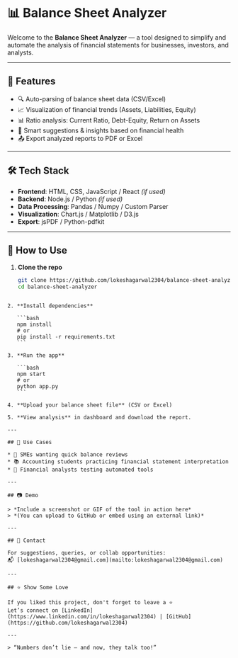 # 📊 Balance Sheet Analyzer

Welcome to the **Balance Sheet Analyzer** — a tool designed to simplify and automate the analysis of financial statements for businesses, investors, and analysts.

---

## 🚀 Features

- 🔍 Auto-parsing of balance sheet data (CSV/Excel)
- 📈 Visualization of financial trends (Assets, Liabilities, Equity)
- 📊 Ratio analysis: Current Ratio, Debt-Equity, Return on Assets
- 🧠 Smart suggestions & insights based on financial health
- 📤 Export analyzed reports to PDF or Excel

---

## 🛠️ Tech Stack

- **Frontend**: HTML, CSS, JavaScript / React *(if used)*
- **Backend**: Node.js / Python *(if used)*
- **Data Processing**: Pandas / Numpy / Custom Parser
- **Visualization**: Chart.js / Matplotlib / D3.js
- **Export**: jsPDF / Python-pdfkit

---

## 📂 How to Use

1. **Clone the repo**
   ```bash
   git clone https://github.com/lokeshagarwal2304/balance-sheet-analyzer.git
   cd balance-sheet-analyzer
````

2. **Install dependencies**

   ```bash
   npm install
   # or
   pip install -r requirements.txt
   ```

3. **Run the app**

   ```bash
   npm start
   # or
   python app.py
   ```

4. **Upload your balance sheet file** (CSV or Excel)

5. **View analysis** in dashboard and download the report.

---

## 📌 Use Cases

* 🏢 SMEs wanting quick balance reviews
* 📚 Accounting students practicing financial statement interpretation
* 🧮 Financial analysts testing automated tools

---

## 📷 Demo

> *Include a screenshot or GIF of the tool in action here*
> *(You can upload to GitHub or embed using an external link)*

---

## 📧 Contact

For suggestions, queries, or collab opportunities:
📬 [lokeshagarwal2304@gmail.com](mailto:lokeshagarwal2304@gmail.com)

---

## ⭐ Show Some Love

If you liked this project, don't forget to leave a ⭐
Let’s connect on [LinkedIn](https://www.linkedin.com/in/lokeshagarwal2304) | [GitHub](https://github.com/lokeshagarwal2304)

---

> “Numbers don’t lie — and now, they talk too!”
